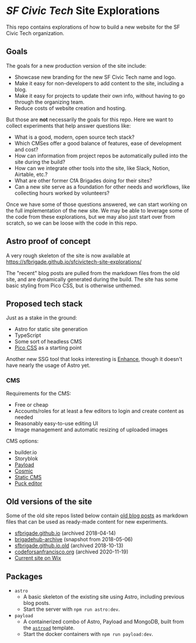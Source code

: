# *SF Civic Tech* Site Explorations

This repo contains explorations of how to build a new website for the SF Civic Tech organization.


## Goals

The goals for a new production version of the site include:

- Showcase new branding for the new SF Civic Tech name and logo.
- Make it easy for non-developers to add content to the site, including a blog.
- Make it easy for projects to update their own info, without having to go through the organizing team.
- Reduce costs of website creation and hosting.

But those are **not** necessarily the goals for this repo.  Here we want to collect experiments that help answer questions like:

- What is a good, modern, open source tech stack?
- Which CMSes offer a good balance of features, ease of development and cost?
- How can information from project repos be automatically pulled into the site during the build?
- How can we integrate other tools into the site, like Slack, Notion, Airtable, etc.?
- What are other former CfA Brigades doing for their sites?
- Can a new site serve as a foundation for other needs and workflows, like collecting hours worked by volunteers?

Once we have some of those questions answered, we can start working on the full implementation of the new site.  We may be able to leverage some of the code from these explorations, but we may also just start over from scratch, so we can be loose with the code in this repo.


## Astro proof of concept

A very rough skeleton of the site is now available at https://sfbrigade.github.io/sfcivictech-site-explorations/

The "recent" blog posts are pulled from the markdown files from the old site, and are dynamically generated during the build.  The site has some basic styling from Pico CSS, but is otherwise unthemed.


## Proposed tech stack

Just as a stake in the ground:

- Astro for static site generation
- TypeScript
- Some sort of headless CMS
- [Pico CSS](https://picocss.com/) as a starting point

Another new SSG tool that looks interesting is [Enhance](https://enhance.dev/), though it doesn't have nearly the usage of Astro yet.


### CMS

Requirements for the CMS:

- Free or cheap
- Accounts/roles for at least a few editors to login and create content as needed
- Reasonably easy-to-use editing UI
- Image management and automatic resizing of uploaded images

CMS options:

- builder.io
- Storyblok
- [Payload](https://payloadcms.com/)
- [Cosmic](https://www.cosmicjs.com/)
- [Static CMS](https://www.staticcms.org/)
- [Puck editor](https://github.com/measuredco/puck)


## Old versions of the site

Some of the old site repos listed below contain [old blog posts](https://github.com/sfbrigade/codeforsanfrancisco.org/tree/master/_posts) as markdown files that can be used as ready-made content for new experiments.

- [sfbrigade.github.io](https://github.com/sfbrigade/sfbrigade.github.io) (archived 2018-04-14)
- [brigadehub-archive](https://github.com/sfbrigade/brigadehub-archive) (snapshot from 2018-05-06)
- [sfbrigade.github.io.old](https://github.com/sfbrigade/sfbrigade.github.io.old) (archived 2018-10-13)
- [codeforsanfrancisco.org](https://github.com/sfbrigade/codeforsanfrancisco.org) (archived 2020-11-19)
- [Current site on Wix](https://editor.wix.com/html/editor/web/renderer/edit/dcadfb55-f3c7-4c7d-a6d3-f41bb7b6c303?metaSiteId=0f1cba99-319e-4274-ab7b-f8a661ce7399)


## Packages

- `astro`
  - A basic skeleton of the existing site using Astro, including previous blog posts.
  - Start the server with `npm run astro:dev`.
- `payload`
  - A containerized combo of Astro, Payload and MongoDB, built from the [`astroad`](https://github.com/mooxl/astroad) template.
  - Start the docker containers with `npm run payload:dev`.
